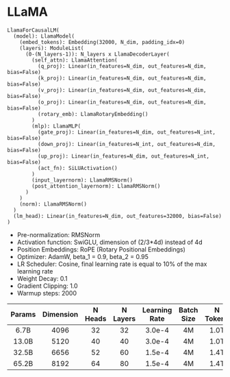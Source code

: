 # LLaMA

```
LlamaForCausalLM(
  (model): LlamaModel(
    (embed_tokens): Embedding(32000, N_dim, padding_idx=0)
    (layers): ModuleList(
      (0-(N_layers-1)): N_layers x LlamaDecoderLayer(
        (self_attn): LlamaAttention(
          (q_proj): Linear(in_features=N_dim, out_features=N_dim, bias=False)
          (k_proj): Linear(in_features=N_dim, out_features=N_dim, bias=False)
          (v_proj): Linear(in_features=N_dim, out_features=N_dim, bias=False)
          (o_proj): Linear(in_features=N_dim, out_features=N_dim, bias=False)
          (rotary_emb): LlamaRotaryEmbedding()
        )
        (mlp): LlamaMLP(
          (gate_proj): Linear(in_features=N_dim, out_features=N_int, bias=False)
          (down_proj): Linear(in_features=N_int, out_features=N_dim, bias=False)
          (up_proj): Linear(in_features=N_dim, out_features=N_int, bias=False)
          (act_fn): SiLUActivation()
        )
        (input_layernorm): LlamaRMSNorm()
        (post_attention_layernorm): LlamaRMSNorm()
      )
    )
    (norm): LlamaRMSNorm()
  )
  (lm_head): Linear(in_features=N_dim, out_features=32000, bias=False)
)
```

- Pre-normalization: RMSNorm
- Activation function: SwiGLU, dimension of (2/3*4d) instead of 4d
- Position Embeddings: RoPE (Rotary Positional Embeddings)
- Optimizer: AdamW, beta_1 = 0.9, beta_2 = 0.95
- LR Scheduler: Cosine, final learning rate is equal to 10% of the max learning rate
- Weight Decay: 0.1
- Gradient Clipping: 1.0
- Warmup steps: 2000


|   Params   | Dimension | N Heads | N Layers | Learning Rate | Batch Size | N Tokens |
|:----------:|:---------:|:-------:|:--------:|:-------------:|:----------:|:--------:|
|   6.7B    |   4096    |   32    |    32    |     3.0e-4    |     4M     |   1.0T   |
|   13.0B   |   5120    |   40    |    40    |     3.0e-4    |     4M     |   1.0T   |
|   32.5B   |   6656    |   52    |    60    |     1.5e-4    |     4M     |   1.4T   |
|   65.2B   |   8192    |   64    |    80    |     1.5e-4    |     4M     |   1.4T   |
